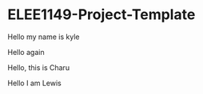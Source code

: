 # ELEE1149-Project-Template


Hello my name is kyle

Hello again

Hello, this is Charu

Hello I am Lewis



